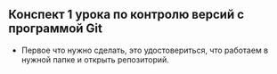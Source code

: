 ## Конспект 1 урока по контролю версий с программой Git

* Первое что нужно сделать, это удостовериться, что работаем в нужной папке и открыть репозиторий.


